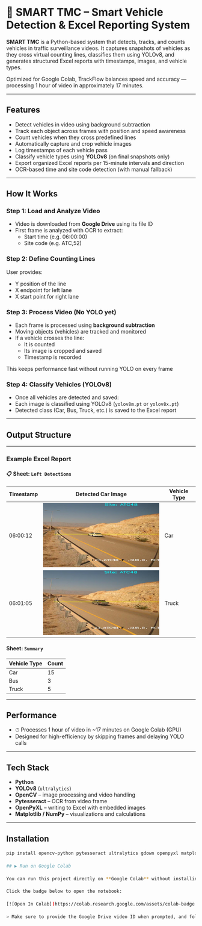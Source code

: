 # 🚗 SMART TMC – Smart Vehicle Detection & Excel Reporting System

**SMART TMC** is a Python-based system that detects, tracks, and counts vehicles in traffic surveillance videos. It captures snapshots of vehicles as they cross virtual counting lines, classifies them using YOLOv8, and generates structured Excel reports with timestamps, images, and vehicle types.

Optimized for Google Colab, TrackFlow balances speed and accuracy — processing 1 hour of video in approximately 17 minutes.

---

##  Features

-  Detect vehicles in video using background subtraction
-  Track each object across frames with position and speed awareness
-  Count vehicles when they cross predefined lines
-  Automatically capture and crop vehicle images
-  Log timestamps of each vehicle pass
-  Classify vehicle types using **YOLOv8** (on final snapshots only)
-  Export organized Excel reports per 15-minute intervals and direction
-  OCR-based time and site code detection (with manual fallback)

---

##  How It Works

###  Step 1: Load and Analyze Video
- Video is downloaded from **Google Drive** using its file ID
- First frame is analyzed with OCR to extract:
  - Start time (e.g. 06:00:00)
  - Site code (e.g. ATC,52)

###  Step 2: Define Counting Lines
User provides:
- Y position of the line
- X endpoint for left lane
- X start point for right lane

###  Step 3: Process Video (No YOLO yet)
- Each frame is processed using **background subtraction**
- Moving objects (vehicles) are tracked and monitored
- If a vehicle crosses the line:
  - It is counted
  - Its image is cropped and saved
  - Timestamp is recorded

 This keeps performance fast without running YOLO on every frame

###  Step 4: Classify Vehicles (YOLOv8)
- Once all vehicles are detected and saved:
- Each image is classified using YOLOv8 (`yolov8m.pt` or `yolov8x.pt`)
- Detected class (Car, Bus, Truck, etc.) is saved to the Excel report

---

##  Output Structure


---

###  Example Excel Report

#### 📋 Sheet: `Left Detections`

| Timestamp | Detected Car Image                                 | Vehicle Type |
|-----------|----------------------------------------------------|--------------|
| 06:00:12  | ![Car 1](image%20%282%29.png)                       | Car          |
| 06:01:05  | ![Car 2](image%20%283%29.png)                       | Truck        |



#### Sheet: `Summary`

| Vehicle Type | Count |
|--------------|-------|
| Car          | 15    |
| Bus          | 3     |
| Truck        | 5     |

---

##  Performance

- ⏱ Processes 1 hour of video in ~17 minutes on Google Colab (GPU)
- Designed for high-efficiency by skipping frames and delaying YOLO calls

---

##  Tech Stack

- **Python**
- **YOLOv8** (`ultralytics`)
- **OpenCV** – image processing and video handling
- **Pytesseract** – OCR from video frame
- **OpenPyXL** – writing to Excel with embedded images
- **Matplotlib / NumPy** – visualizations and calculations

---

##  Installation

```bash
pip install opencv-python pytesseract ultralytics gdown openpyxl matplotlib numpy

## ▶️ Run on Google Colab

You can run this project directly on **Google Colab** without installing anything locally.

Click the badge below to open the notebook:

[![Open In Colab](https://colab.research.google.com/assets/colab-badge.svg)](https://colab.research.google.com/drive/16SrBK8AKWLXT1M55E2kWUkyuqdBwnV9z?usp=sharing)

> Make sure to provide the Google Drive video ID when prompted, and follow the instructions in the notebook to start processing.






